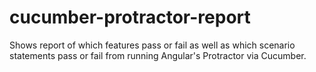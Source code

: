 # cucumber-protractor-report
Shows report of which features pass or fail as well as which scenario statements pass or fail from running Angular's Protractor via Cucumber.
